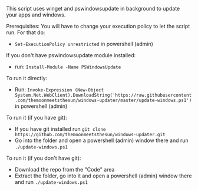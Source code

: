 This script uses winget and pswindowsupdate in background to update your apps and windows.

Prerequisites:
You will have to change your execution policy to let the script run. For that do:
- `Set-ExecutionPolicy unrestricted` in powershell (admin)

If you don't have pswindowsupdate module installed:
- run: `Install-Module -Name PSWindowsUpdate`

To run it directly:
- Run: `Invoke-Expression (New-Object System.Net.WebClient).DownloadString('https://raw.githubusercontent.com/themoonmeetsthesun/windows-updater/master/update-windows.ps1')` in powershell (admin)

To run it (if you have git):
- If you have git installed run `git clone https://github.com/themoonmeetsthesun/windows-updater.git`
- Go into the folder and open a powershell (admin) window there and run `./update-windows.ps1`

To run it (if you don't have git):
- Download the repo from the "Code" area
- Extract the folder, go into it and open a powershell (admin) window there and run `./update-windows.ps1`
